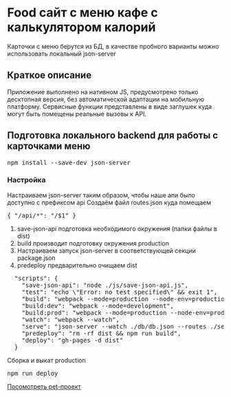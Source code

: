 # Food сайт с меню кафе с калькулятором калорий
Карточки с меню берутся из БД, в качестве пробного варианты можно использовать локальный json-server
## Краткое описание
Приложение выполнено на нативном JS, предусмотрено только десктопная версия, без автоматической адаптации на мобильную платформу.
Сервисные функции представлены в виде заглушек куда могут быть помещены реальные вызовы к API. 
## Подготовка локального backend для работы с карточками меню
<pre>
npm install --save-dev json-server
</pre>
### Настройка
Настраиваем json-server таким образом, чтобы наше апи было доступно с префиксом api
Создаём файл routes.json куда помещаем 
<pre>
{ "/api/*": "/$1" }
</pre>
<ol>
<li>save-json-api подготовка необходимого окружения (папки файлы в dist)
<li>build производит подготовку окружения production
<li>Настраиваем запуск json-server в соответствующей секции package.json
<li>predeploy предварительно очищаем dist
</ol>
<pre>
  "scripts": {
    "save-json-api": "node ./js/save-json-api.js",
    "test": "echo \"Error: no test specified\" && exit 1",
    "build": "webpack --mode=production --node-env=production && npm run save-json-api",
    "build:dev": "webpack --mode=development",
    "build:prod": "webpack --mode=production --node-env=production",
    "watch": "webpack --watch",
    "serve": "json-server --watch ./db/db.json --routes ./server/routes.json --port 3000",
    "predeploy": "rm -rf dist && npm run build",
    "deploy": "gh-pages -d dist"
  }
</pre>
Сборка и выкат production
<pre>
npm run deploy
</pre>
<a href="https://dvorobiev1968.github.io/food/">Посомотреть pet-проект</a>
